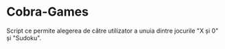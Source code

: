 # Cobra-Games
Script ce permite alegerea de către utilizator a unuia dintre jocurile "X și 0" și "Sudoku".
    
